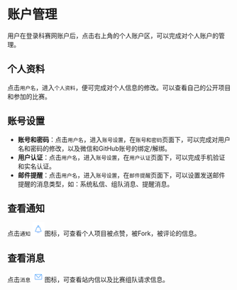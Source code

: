# 账户管理

用户在登录科赛网账户后，点击右上角的个人账户区，可以完成对个人账户的管理。
## 个人资料
点击`用户名`，进入`个人资料`，便可完成对个人信息的修改。可以查看自己的公开项目和参加的比赛。

## 账号设置
* **账号和密码**：点击`用户名`，进入`账号设置`，在`账号和密码`页面下，可以完成对用户名和密码的修改，以及微信和GitHub账号的绑定/解绑。    
* **用户认证**：点击`用户名`，进入`账号设置`，在`用户认证`页面下，可以完成手机验证和实名认证。    
* **邮件提醒**：点击`用户名`，进入`账号设置`，在`邮件提醒`页面下，可以设置发送邮件提醒的消息类型，如：系统私信、组队消息、提醒消息。

## 查看通知
点击`通知` ![image description](/image/通知图标.png)图标，可查看个人项目被点赞，被Fork，被评论的信息。

## 查看消息
点击`消息` ![image description](/image/消息图标.png)图标，可查看站内信以及比赛组队请求信息。
